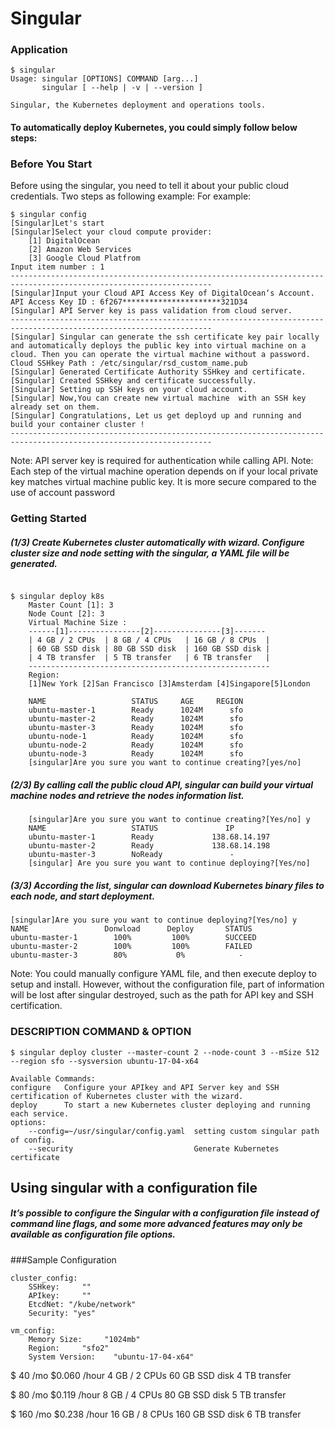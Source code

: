 # Singular

### Application


```
$ singular
Usage: singular [OPTIONS] COMMAND [arg...]
       singular [ --help | -v | --version ]

Singular, the Kubernetes deployment and operations tools.
```
#### To automatically deploy Kubernetes, you could simply follow below steps:
### Before You Start
Before using the singular, you need to tell it about your public cloud credentials. Two steps as following example:
For example:  
  
```
$ singular config 
[Singular]Let's start 
[Singular]Select your cloud compute provider: 
    [1] DigitalOcean 
    [2] Amazon Web Services
    [3] Google Cloud Platfrom
Input item number : 1
-------------------------------------------------------------------------------------------------------------------
[Singular]Input your Cloud API Access Key of DigitalOcean‘s Account.
API Access Key ID : 6f267**********************321D34
[Singular] API Server key is pass validation from cloud server.
-------------------------------------------------------------------------------------------------------------------
[Singular] Singular can generate the ssh certificate key pair locally and automatically deploys the public key into virtual machine on a cloud. Then you can operate the virtual machine without a password.
Cloud SSHkey Path : /etc/singular/rsd_custom_name.pub
[Singular] Generated Certificate Authority SSHkey and certificate.
[Singular] Created SSHkey and certificate successfully. 
[Singular] Setting up SSH keys on your cloud account.
[Singular] Now,You can create new virtual machine  with an SSH key already set on them.
[Singular] Congratulations, Let us get deployd up and running and build your container cluster !
-------------------------------------------------------------------------------------------------------------------
```
Note: API server key is required for authentication while calling API.
Note: Each step of the virtual machine operation depends on if your local private key matches virtual machine public key. It is more secure compared to the use of account password

### Getting Started

##### (1/3) Create Kubernetes cluster automatically with wizard. Configure cluster size and node setting with the singular, a YAML file will be generated.
```

$ singular deploy k8s 
    Master Count [1]: 3
    Node Count [2]: 3
    Virtual Machine Size :
    ------[1]----------------[2]---------------[3]-------
    | 4 GB / 2 CPUs  | 8 GB / 4 CPUs   | 16 GB / 8 CPUs  |
    | 60 GB SSD disk | 80 GB SSD disk  | 160 GB SSD disk |
    | 4 TB transfer  | 5 TB transfer   | 6 TB transfer   |
    ------------------------------------------------------
    Region: 
    [1]New York [2]San Francisco [3]Amsterdam [4]Singapore[5]London

    NAME                   STATUS     AGE     REGION  
    ubuntu-master-1        Ready      1024M      sfo   
    ubuntu-master-2        Ready      1024M      sfo   
    ubuntu-master-3        Ready      1024M      sfo         
    ubuntu-node-1          Ready      1024M      sfo   
    ubuntu-node-2          Ready      1024M      sfo   
    ubuntu-node-3          Ready      1024M      sfo
    [singular]Are you sure you want to continue creating?[yes/no]
```
##### (2/3)  By calling call the public cloud API, singular can build your virtual machine nodes and retrieve the nodes information list.
```
    [singular]Are you sure you want to continue creating?[Yes/no] y
    NAME                   STATUS               IP
    ubuntu-master-1        Ready             138.68.14.197
    ubuntu-master-2        Ready             138.68.14.198
    ubuntu-master-3        NoReady               -
    [singular] Are you sure you want to continue deploying?[Yes/no]
```
##### (3/3)  According the list, singular can download Kubernetes binary files to each node, and start deployment.
```
[singular]Are you sure you want to continue deploying?[Yes/no] y
NAME                 Donwload      Deploy       STATUS
ubuntu-master-1        100%         100%        SUCCEED
ubuntu-master-2        100%         100%        FAILED
ubuntu-master-3        80%           0%            -
```
Note: You could manually configure YAML file, and then execute deploy to setup and install. However, without the configuration file, part of information will be lost after singular destroyed, such as the path for API key and SSH certification.


### DESCRIPTION COMMAND & OPTION    
```
$ singular deploy cluster --master-count 2 --node-count 3 --mSize 512 --region sfo --sysversion ubuntu-17-04-x64

Available Commands:
configure   Configure your APIkey and API Server key and SSH certification of Kubernetes cluster with the wizard.
deploy      To start a new Kubernetes cluster deploying and running each service.
options:
    --config=~/usr/singular/config.yaml  setting custom singular path of config.
    --security                           Generate Kubernetes certificate
```
## Using singular with a configuration file
##### It’s possible to configure the Singular with a configuration file instead of command line flags, and some more advanced features may only be available as configuration file options. 

###Sample Configuration

```
cluster_config:
    SSHkey:     ""
    APIkey:     ""
    EtcdNet: "/kube/network"
    Security: "yes"

vm_config:
    Memory Size:     "1024mb"
    Region:     "sfo2"
    System Version:    "ubuntu-17-04-x64"

```



$  40 /mo
$0.060 /hour
4 GB / 2 CPUs
60 GB SSD disk
4 TB transfer
 
$  80 /mo
$0.119 /hour
8 GB / 4 CPUs
80 GB SSD disk
5 TB transfer
 
$  160 /mo
$0.238 /hour
16 GB / 8 CPUs
160 GB SSD disk
6 TB transfer